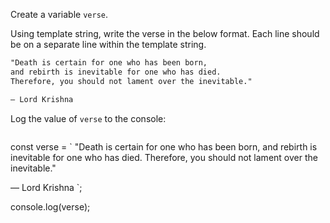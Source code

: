 Create a variable `verse`.

Using template string, write the verse
in the below format. Each line should
be on a separate line within
the template string.

```md
"Death is certain for one who has been born,
and rebirth is inevitable for one who has died.
Therefore, you should not lament over the inevitable."

— Lord Krishna
```

Log the value of `verse` to the console:
<codeblock language="javascript" type="exercise" testMode="fixedInput">
<code>

</code>

<solution>
const verse = `
  "Death is certain for one who has been born,
  and rebirth is inevitable for one who has died.
  Therefore, you should not lament over the inevitable."

  — Lord Krishna
`;

console.log(verse);
</solution>
</codeblock>

